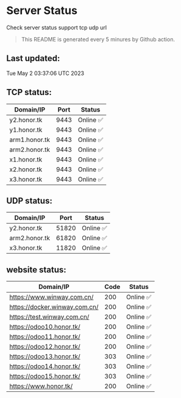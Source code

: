 # Server Status
Check server status support tcp udp url
> This README is generated every 5 minures by Github action.
## Last updated:
Tue May  2 03:37:06 UTC 2023
## TCP status: 
|Domain/IP|Port|**Status**|
|--|--|--|
|y2.honor.tk|9443|Online :white_check_mark:|
|y1.honor.tk|9443|Online :white_check_mark:|
|arm1.honor.tk|9443|Online :white_check_mark:|
|arm2.honor.tk|9443|Online :white_check_mark:|
|x1.honor.tk|9443|Online :white_check_mark:|
|x2.honor.tk|9443|Online :white_check_mark:|
|x3.honor.tk|9443|Online :white_check_mark:|
## UDP status: 
|Domain/IP|Port|**Status**|
|--|--|--|
|y2.honor.tk|51820|Online :white_check_mark:|
|arm2.honor.tk|61820|Online :white_check_mark:|
|x3.honor.tk|11820|Online :white_check_mark:|
## website status: 
|Domain/IP|Code|**Status**|
|--|--|--|
|https://www.winway.com.cn/|200|Online :white_check_mark:|
|https://docker.winway.com.cn/|200|Online :white_check_mark:|
|https://test.winway.com.cn/|200|Online :white_check_mark:|
|https://odoo10.honor.tk/|200|Online :white_check_mark:|
|https://odoo11.honor.tk/|200|Online :white_check_mark:|
|https://odoo12.honor.tk/|200|Online :white_check_mark:|
|https://odoo13.honor.tk/|303|Online :white_check_mark:|
|https://odoo14.honor.tk/|303|Online :white_check_mark:|
|https://odoo15.honor.tk/|303|Online :white_check_mark:|
|https://www.honor.tk/|200|Online :white_check_mark:|
